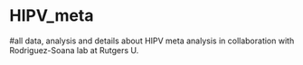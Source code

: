 # HIPV_meta
#all data, analysis and details about HIPV meta analysis in collaboration with Rodriguez-Soana lab at Rutgers U.
